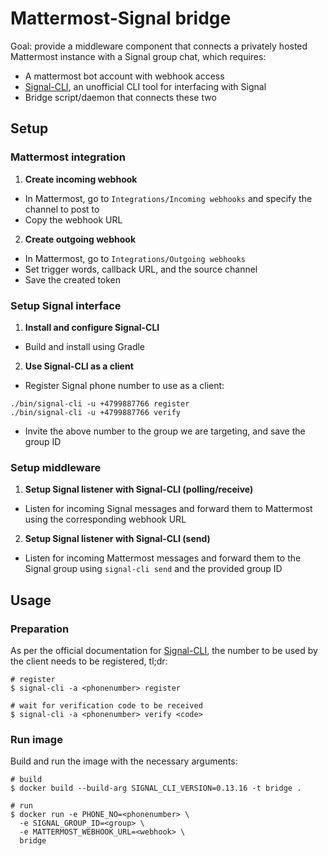 # Mattermost-Signal bridge

Goal: provide a middleware component that connects a privately hosted
Mattermost instance with a Signal group chat, which requires:

* A mattermost bot account with webhook access
* [Signal-CLI](https://github.com/AsamK/signal-cli), an unofficial CLI tool for interfacing with Signal
* Bridge script/daemon that connects these two

## Setup

### Mattermost integration

1. **Create incoming webhook**

* In Mattermost, go to `Integrations/Incoming webhooks` and specify the channel to post to
* Copy the webhook URL

2. **Create outgoing webhook**

* In Mattermost, go to `Integrations/Outgoing webhooks`
* Set trigger words, callback URL, and the source channel
* Save the created token

### Setup Signal interface

1. **Install and configure Signal-CLI**

* Build and install using Gradle

2. **Use Signal-CLI as a client**

* Register Signal phone number to use as a client:

```shell
./bin/signal-cli -u +4799887766 register
./bin/signal-cli -u +4799887766 verify
```

* Invite the above number to the group we are targeting, and save the group ID

### Setup middleware

1. **Setup Signal listener with Signal-CLI (polling/receive)**

* Listen for incoming Signal messages and forward them to Mattermost using the corresponding webhook URL

2. **Setup Signal listener with Signal-CLI (send)**

* Listen for incoming Mattermost messages and forward them to the Signal group
using `signal-cli send` and the provided group ID

## Usage

### Preparation

<!-- markdownlint-disable MD013 -->
As per the official documentation for [Signal-CLI](https://github.com/AsamK/signal-cli?tab=readme-ov-file#usage), the number to be used by the client needs to be registered, tl;dr:
<!-- markdownlint-enable MD013 -->

```shell
# register
$ signal-cli -a <phonenumber> register

# wait for verification code to be received
$ signal-cli -a <phonenumber> verify <code>
```

### Run image

Build and run the image with the necessary arguments:

```shell
# build
$ docker build --build-arg SIGNAL_CLI_VERSION=0.13.16 -t bridge .

# run
$ docker run -e PHONE_NO=<phonenumber> \
  -e SIGNAL_GROUP_ID=<group> \
  -e MATTERMOST_WEBHOOK_URL=<webhook> \
  bridge
```
